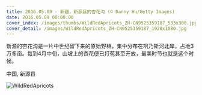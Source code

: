 ```yaml
---
title: 2016.05.09 - 新疆，新源县的杏花沟 (© Danny Hu/Getty Images)
date: 2016.05.09 00:00:00
cover_index: /images/thumbs/WildRedApricots_ZH-CN9525359187_533x300.jpg
cover_detail: /images/WildRedApricots_ZH-CN9525359187_1920x1080.jpg
---
```


新源的杏花沟是一片中世纪留下来的原始野林，集中分布在巩乃斯河北岸，占地3万多亩。每到4月中旬，山坡上的杏花便已打苞甚至开放，最美时节也就是这个时候。

中国, 新源县

![WildRedApricots](/images/WildRedApricots_ZH-CN9525359187_1920x1080.jpg)
